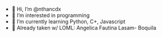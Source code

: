 - 👋 Hi, I’m @nthancdx
- 👀 I’m interested in programming
- 🌱 I’m currently learning Python, C+, Javascript
- 💞️ Already taken w/ LOML: Angelica Fautina Lasam- Boquila


<!---
nthancdx/nthancdx is a ✨ special ✨ repository because its `README.md` (this file) appears on your GitHub profile.
You can click the Preview link to take a look at your changes.
--->
